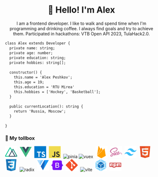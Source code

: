 <h1 align="center">👋 Hello! I'm Alex</h1>

<p align="center">
I am a frontend developer. I like to walk and spend time when I'm programming and drinking coffee. I always find goals and try to achieve them. Participated in hackathons: VTB Open API 2023, TulaHack2.0.
</p>

```
class Alex extends Developer {
  private name: string;
  private age: number;
  private education: string;
  private hobbies: string[];

  constructor() {
    this.name = 'Alex Peshkov';
    this.age = 19;
    this.education = 'RTU Mirea'
    this.hobbies = ['Hockey', 'Basketball'];
  }

  public currentLocation(): string {
    return 'Russia, Moscow';
  }

}
```

### 🧰 My tollbox

<div>
<img src="https://github.com/devicons/devicon/blob/master/icons/nuxtjs/nuxtjs-original.svg" title="nuxt" alt="nuxt" width="40" height="40"/>&nbsp;
  <img src="https://github.com/devicons/devicon/blob/master/icons/vuejs/vuejs-original.svg" title="vue" alt="vue" width="40" height="40"/>&nbsp;
  <img src="https://github.com/devicons/devicon/blob/master/icons/typescript/typescript-original.svg" title="ts" alt="ts" width="40" height="40"/>&nbsp;
  <img src="https://github.com/devicons/devicon/blob/master/icons/javascript/javascript-original.svg" title="js" alt="js" width="40" height="40"/>&nbsp;
    <img src="https://pinia.vuejs.org/logo.svg" title="pinia" alt="pinia" width="40" height="40"/>
    <img src="https://user-images.githubusercontent.com/7110136/29002857-9e802f08-7ab4-11e7-9c31-604b5d0d0c19.png" title="vuex" alt="vuex" width="40" height="40"/>&nbsp;
      <img src="https://github.com/devicons/devicon/blob/master/icons/firebase/firebase-plain.svg" title="firebase" alt="firebase" width="40" height="40"/>&nbsp;
  <img src="https://github.com/devicons/devicon/blob/master/icons/sass/sass-original.svg" title="sass/scss" alt="sass/scss" width="40" height="40"/>&nbsp;
  <img src="https://github.com/devicons/devicon/blob/master/icons/tailwindcss/tailwindcss-plain.svg" title="tailwind" alt="tailwind" width="40" height="40"/>&nbsp;
  <!-- <img src="https://github.com/devicons/devicon/blob/master/icons/react/react-original.svg" title="react" alt="react" width="40" height="40"/>&nbsp -->
  <img src="https://github.com/devicons/devicon/blob/master/icons/html5/html5-original.svg" title="html5" alt="html5" width="40" height="40"/>&nbsp;
  <img src="https://github.com/devicons/devicon/blob/master/icons/css3/css3-original.svg" title="css" alt="css" width="40" height="40"/>&nbsp;
   <img src="https://www.radix-vue.com/logo.svg" title="radix" alt="radix" width="40" height="40"/>&nbsp;
  <img src="https://github.com/devicons/devicon/blob/master/icons/vuetify/vuetify-original.svg" title="vuetify" alt="vuetify" width="40" height="40"/>&nbsp;
  <img src="https://github.com/devicons/devicon/blob/master/icons/bootstrap/bootstrap-original.svg" title="bootstrap" alt="bootstrap" width="40" height="40"/>&nbsp;
    <img src="https://github.com/devicons/devicon/blob/master/icons/git/git-original.svg" title="git" alt="git" width="40" height="40"/>&nbsp;
    <img src="https://vitejs.dev/logo.svg" title="vite" alt="vite" width="40" height="40"/>&nbsp;
  <img src="https://github.com/devicons/devicon/blob/master/icons/webpack/webpack-original.svg" title="webpack" alt="webpack" width="40" height="40"/>&nbsp;
  <img src="https://github.com/devicons/devicon/blob/master/icons/npm/npm-original-wordmark.svg" title="npm" alt="npm" width="40" height="40"/>&nbsp;
</div>
